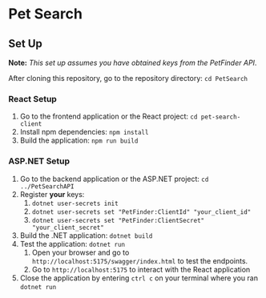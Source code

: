 # Pet Search

## Set Up

**Note:** *This set up assumes you have obtained keys from the PetFinder API*.

After cloning this repository, go to the repository directory: `cd PetSearch`

### React Setup

1. Go to the frontend application or the React project: `cd pet-search-client`
2. Install npm dependencies: `npm install`
3. Build the application: `npm run build`

### ASP.NET Setup

1. Go to the backend application or the ASP.NET project: `cd ../PetSearchAPI`
2. Register **your** keys:
    1. `dotnet user-secrets init`
    2. `dotnet user-secrets set "PetFinder:ClientId" "your_client_id"`
    3. `dotnet user-secrets set "PetFinder:ClientSecret" "your_client_secret"`
3. Build the .NET application: `dotnet build`
4. Test the application: `dotnet run`
    1. Open your browser and go to `http://localhost:5175/swagger/index.html` to test the endpoints.
    2. Go to `http://localhost:5175` to interact with the React application
5. Close the application by entering `ctrl c` on your terminal where you ran `dotnet run`
